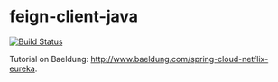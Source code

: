 # feign-client-java
[![Build Status](https://travis-ci.org/paulosalgado/feign-client-java.svg?branch=master)](https://travis-ci.org/paulosalgado/feign-client-java)

Tutorial on Baeldung: http://www.baeldung.com/spring-cloud-netflix-eureka.
